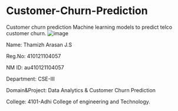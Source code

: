 # Customer-Churn-Prediction
Customer churn prediction Machine learning models to predict telco customer churn.
![image](https://github.com/ThamizhArasanJS200357/Customer-Churn-Prediction/assets/146479516/9379e987-22c3-4b81-bdb2-86ad28ee101f)


Name:	Thamizh Arasan J.S <br>

Reg.No:	410121104057

NM ID:	au410121104057

Department:	CSE-III

Domain&Project:	Data Analytics & Customer Churn Prediction

College:	4101-Adhi College of engineering and Technology.
